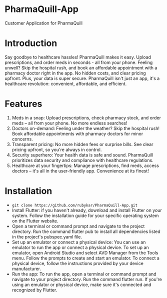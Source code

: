 # PharmaQuill-App
Customer Application for PharmaQuill

# Introduction
Say goodbye to healthcare hassles! PharmaQuill makes it easy. Upload prescriptions, and order meds in seconds - all from your phone. 
Feeling unwell? Skip the hospital rush, and book an affordable appointment with a pharmacy doctor right in the app. No hidden costs, and clear pricing upfront. 
Plus, your data is super secure. PharmaQuill isn't just an app, it's a healthcare revolution: convenient, affordable, and efficient. 

# Features
1. Meds in a snap: Upload prescriptions, check pharmacy stock, and order meds – all from your phone. No more endless searches!
2. Doctors on-demand: Feeling under the weather? Skip the hospital rush! Book affordable appointments with pharmacy doctors for minor concerns.
3. Transparent pricing: No more hidden fees or surprise bills. See clear pricing upfront, so you're always in control.
4. Security superhero: Your health data is safe and sound. PharmaQuill prioritizes data security and compliance with healthcare regulations.
5. Healthcare at your fingertips: Manage prescriptions, find meds, access doctors – it's all in the user-friendly app. Convenience at its finest!

# Installation
- `git clone https://github.com/rubykar/PharmaQuill-App.git`
- Install Flutter: if you haven't already, download and install Flutter on your system. Follow the installation guide for your specific operating system on the Flutter website.
- Open a terminal or command prompt and navigate to the project directory. Run the command flutter pub to install all dependencies listed in the project's pubspec.yaml file.
- Set up an emulator or connect a physical device: You can use an emulator to run the app or connect a physical device. To set up an emulator, open Android Studio and select AVD Manager from the Tools menu. Follow the prompts to create and start an emulator. To connect a physical device, follow the instructions provided by your device manufacturer.
- Run the app: To run the app, open a terminal or command prompt and navigate to your project directory. Run the command flutter run. If you're using an emulator or physical device, make sure it's connected and   recognized by Flutter.


